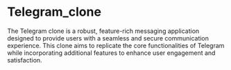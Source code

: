# Telegram_clone
The Telegram clone is a robust, feature-rich messaging application designed to provide users with a seamless and secure communication experience. This clone aims to replicate the core functionalities of Telegram while incorporating additional features to enhance user engagement and satisfaction.
